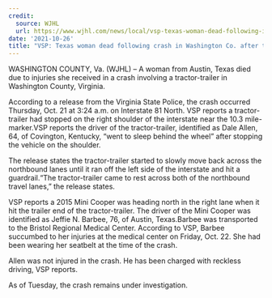 ```yaml
---
credit:
  source: WJHL
  url: https://www.wjhl.com/news/local/vsp-texas-woman-dead-following-i-81-crash-in-washington-co-after-tractor-trailer-driver-fell-asleep/
date: '2021-10-26'
title: "VSP: Texas woman dead following crash in Washington Co. after tractor-trailer driver fell asleep"
---
```

WASHINGTON COUNTY, Va. (WJHL) – A woman from Austin, Texas died due to injuries she received in a crash involving a tractor-trailer in Washington County, Virginia.

According to a release from the Virginia State Police, the crash occurred Thursday, Oct. 21 at 3:24 a.m. on Interstate 81 North. VSP reports a tractor-trailer had stopped on the right shoulder of the interstate near the 10.3 mile-marker.VSP reports the driver of the tractor-trailer, identified as Dale Allen, 64, of Covington, Kentucky, “went to sleep behind the wheel” after stopping the vehicle on the shoulder.

The release states the tractor-trailer started to slowly move back across the northbound lanes until it ran off the left side of the interstate and hit a guardrail.“The tractor-trailer came to rest across both of the northbound travel lanes,” the release states.

VSP reports a 2015 Mini Cooper was heading north in the right lane when it hit the trailer end of the tractor-trailer. The driver of the Mini Cooper was identified as Jeffie N. Barbee, 76, of Austin, Texas.Barbee was transported to the Bristol Regional Medical Center. According to VSP, Barbee succumbed to her injuries at the medical center on Friday, Oct. 22. She had been wearing her seatbelt at the time of the crash.

Allen was not injured in the crash. He has been charged with reckless driving, VSP reports.

As of Tuesday, the crash remains under investigation.
